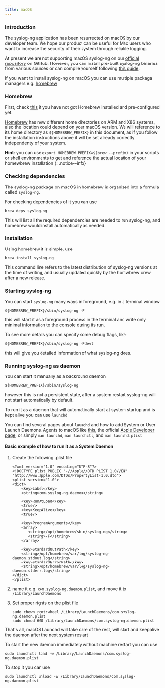 ```yaml
---
title: macOS
---
```


[ref:install]: {{site:baseurl}}/dev-guide/chapter_4/02_section#dependencies
[ref:compile]: {{site:baseurl}}/dev-guide/chapter_4/02_section
[ref:freepascal-launchd]: https://wiki.freepascal.org/macOS_daemons_and_agents
[ref:apple-launchd]: https://developer.apple.com/library/archive/documentation/MacOSX/Conceptual/BPSystemStartup/Chapters/CreatingLaunchdJobs.html
[ref:homebrew]: http://brew.sh
[gh:ose-official]: <http://www.github.com/balabit/syslog-ng>

### Introduction

The syslog-ng application has been resurrected on macOS by our developer team. We hope our product can be useful for Mac users who want to increase the security of their system through reliable logging.

At present we are not supporting macOS syslog-ng on our [official repository][gh:ose-official] on GitHub. However, you can install pre-built syslog-ng binaries from various sources or can compile yourself following [this guide][ref:compile].

If you want to install syslog-ng on macOS you can use multiple packaga managers e.g. [homebrew][ref:homebrew]

### Homebrew

First, check [this][ref:install] if you have not got Homebrew installed and pre-configured yet.

[Homebrew][ref:homebrew] has now different home directories on ARM and X86 systems, also the location could depend on your macOS version. We will reference to its home directory as `${HOMEBREW_PREFIX}` in this document, as if you follow the installation instructions above it will be set already correctly independenty of your system.

**Hint**: you can use `export HOMEBREW_PREFIX=$(brew --prefix)` in your scripts or shell environments to get and reference the actual location of your homewbrew installation
{: .notice--info}

### Checking dependencies

The syslog-ng package on macOS in homebrew is organized into a formula called `syslog-ng`.

For checking dependencies of it you can use

```shell
brew deps syslog-ng
```

This will list all the required dependencies are needed to run syslog-ng, and homebrew would install automatically as needed.

### Installation

Using homebrew it is simple, use

```shell
brew install syslog-ng
```

This command line refers to the latest distribution of syslog-ng versions at the time of writing, and usually updated quickly by the homwbrew crew after a new release.

### Starting syslog-ng

You can start `syslog-ng` many ways in foreground, e.g. in a terminal window

```shell
${HOMEBREW_PREFIX}/sbin/syslog-ng -F
```

this will start it as a foreground process in the terminal and write only minimal information to the console during its run.

To see more details you can specify some debug flags, like

```shell
${HOMEBREW_PREFIX}/sbin/syslog-ng -Fdevt
```

this will give you detailed information of what syslog-ng does.

### Running syslog-ng as daemon

You can start it manually as a backround daemon

```shell
${HOMEBREW_PREFIX}/sbin/syslog-ng
```

however this is not a persistent state, after a system restart syslog-ng will not start automatically by default.

To run it as a daemon that will automatically start at system startup and is kept alive you can use `launchd`

You can find several pages about `launchd` and how to add System or User Launch Daemons, Agents to macOS like [this][ref:freepascal-launchd], the official [Apple Developer page][ref:apple-launchd], or simply `man launchd`, `man launchctl`, and `man launchd.plist`

#### Basic example of how to run it as a System Daemon

1. Create the following .plist file

   ```config
   <?xml version="1.0" encoding="UTF-8"?>
   <!DOCTYPE plist PUBLIC "-//Apple//DTD PLIST 1.0//EN" "http://www.apple.com/DTDs/PropertyList-1.0.dtd">
   <plist version="1.0">
   <dict>
       <key>Label</key>
       <string>com.syslog-ng.daemon</string>
       
       <key>RunAtLoad</key>
       <true/>
       <key>KeepAlive</key>
       <true/>
       
       <key>ProgramArguments</key>
       <array>
          <string>/opt/homebrew/sbin/syslog-ng</string>
          <string>-F</string>
       </array>

       <key>StandardOutPath</key>
       <string>/opt/homebrew/var/log/syslog-ng-daemon.stdout.log</string>
       <key>StandardErrorPath</key>
       <string>/opt/homebrew/var/log/syslog-ng-daemon.stderr.log</string>
   </dict>
   </plist>
   ```

2. name it e.g. `com.syslog-ng.daemon.plist`, and move it to `/Library/LaunchDaemons`
3. Set proper rights on the plist file

   ```shell
   sudo chown root:wheel /Library/LaunchDaemons/com.syslog-ng.daemon.plist
   sudo chmod 600 /Library/LaunchDaemons/com.syslog-ng.daemon.plist
   ```

That's all, macOS Launchd will take care of the rest, will start and keepalive the daemon after the next system restart

To start the new daemon immediately without machine restart you can use

```shell
sudo launchctl load -w /Library/LaunchDaemons/com.syslog-ng.daemon.plist
```

To stop it you can use

```shell
sudo launchctl unload -w /Library/LaunchDaemons/com.syslog-ng.daemon.plist
```
